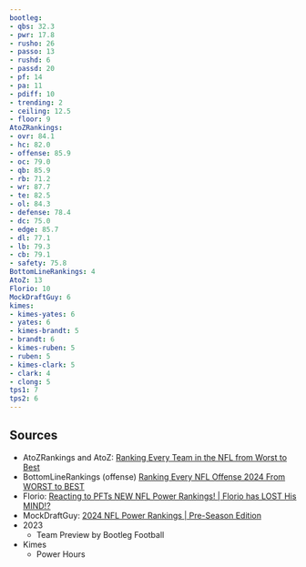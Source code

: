 ```yaml
---
bootleg:
- qbs: 32.3
- pwr: 17.8
- rusho: 26
- passo: 13
- rushd: 6
- passd: 20
- pf: 14
- pa: 11
- pdiff: 10
- trending: 2
- ceiling: 12.5
- floor: 9
AtoZRankings:
- ovr: 84.1
- hc: 82.0
- offense: 85.9
- oc: 79.0
- qb: 85.9
- rb: 71.2
- wr: 87.7
- te: 82.5
- ol: 84.3
- defense: 78.4
- dc: 75.0
- edge: 85.7
- dl: 77.1
- lb: 79.3
- cb: 79.1
- safety: 75.8
BottomLineRankings: 4
AtoZ: 13
Florio: 10
MockDraftGuy: 6
kimes:
- kimes-yates: 6
- yates: 6
- kimes-brandt: 5
- brandt: 6
- kimes-ruben: 5
- ruben: 5
- kimes-clark: 5
- clark: 4
- clong: 5
tps1: 7
tps2: 6
---
```

## Sources
 - AtoZRankings and AtoZ: [Ranking Every Team in the NFL from Worst to Best](https://www.youtube.com/watch?v=1LiNiVGZFCw)
 - BottomLineRankings (offense) [Ranking Every NFL Offense 2024 From WORST to BEST](https://www.youtube.com/watch?v=zAntvjNTrlE)
 - Florio: [Reacting to PFTs NEW NFL Power Rankings! | Florio has LOST His MIND!?](https://www.youtube.com/watch?v=5Vr4vtlmJRE&t=1s)
 - MockDraftGuy: [2024 NFL Power Rankings | Pre-Season Edition](https://www.youtube.com/watch?v=jo6IFyi8NeU)
 - 2023
	 - Team Preview by Bootleg Football
 - Kimes
	 - Power Hours